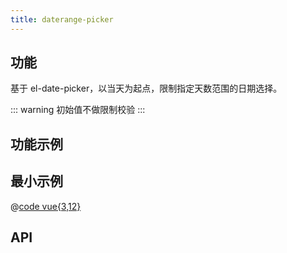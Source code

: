 ```yaml
---
title: daterange-picker
---
```


## 功能

基于 el-date-picker，以当天为起点，限制指定天数范围的日期选择。

::: warning
初始值不做限制校验
:::

## 功能示例

<Example />

## 最小示例

<Simple />

@[code vue{3,12}](@/components/daterange-picker/docs/simple.vue)

## API

<Usage />

<script setup>
import Example from "@/components/daterange-picker/docs/example.vue";
import Simple from "@/components/daterange-picker/docs/simple.vue";
import Usage from "@/components/daterange-picker/docs/usage.vue";
</script>